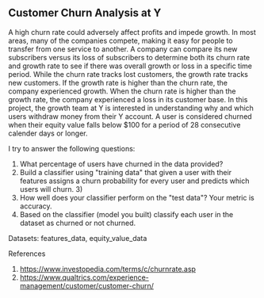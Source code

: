 ## Customer Churn Analysis at Y

A high churn rate could adversely affect profits and impede growth. In most areas, many of the companies compete, making it easy for people to transfer from one service to another. A company can compare its new subscribers versus its loss of subscribers to determine both its churn rate and growth rate to see if there was overall growth or loss in a specific time period. While the churn rate tracks lost customers, the growth rate tracks new customers. If the growth rate is higher than the churn rate, the company experienced growth. When the churn rate is higher than the growth rate, the company experienced a loss in its customer base. In this project, the growth team at Y is interested in understanding why and which users withdraw money from their Y account. A user is considered churned when their equity value falls below $100 for a period of 28 consecutive calender days or longer.

I try to answer the following questions:

1) What percentage of users have churned in the data provided?
2) Build a classifier using "training data" that given a user with their features assigns a churn probability for every user and predicts which users will churn. 3)
3) How well does your classifier perform on the "test data"? Your metric is accuracy.
4) Based on the classifier (model you built) classify each user in the dataset as churned or not churned.

Datasets: features_data,
          equity_value_data

References

1. https://www.investopedia.com/terms/c/churnrate.asp
2. https://www.qualtrics.com/experience-management/customer/customer-churn/
